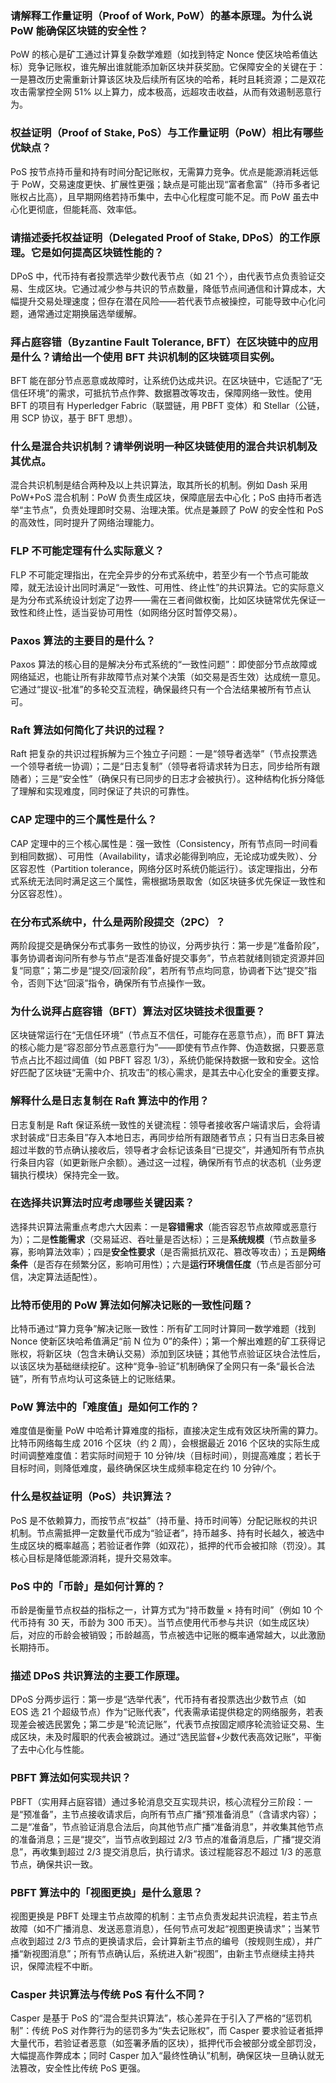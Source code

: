 ### 请解释工作量证明（Proof of Work, PoW）的基本原理。为什么说 PoW 能确保区块链的安全性？
PoW 的核心是矿工通过计算复杂数学难题（如找到特定 Nonce 使区块哈希值达标）竞争记账权，谁先解出谁就能添加新区块并获奖励。它保障安全的关键在于：一是篡改历史需重新计算该区块及后续所有区块的哈希，耗时且耗资源；二是双花攻击需掌控全网 51% 以上算力，成本极高，远超攻击收益，从而有效遏制恶意行为。


### 权益证明（Proof of Stake, PoS）与工作量证明（PoW）相比有哪些优缺点？
PoS 按节点持币量和持有时间分配记账权，无需算力竞争。优点是能源消耗远低于 PoW，交易速度更快、扩展性更强；缺点是可能出现“富者愈富”（持币多者记账权占比高），且早期网络若持币集中，去中心化程度可能不足。而 PoW 虽去中心化更彻底，但能耗高、效率低。


### 请描述委托权益证明（Delegated Proof of Stake, DPoS）的工作原理。它是如何提高区块链性能的？
DPoS 中，代币持有者投票选举少数代表节点（如 21 个），由代表节点负责验证交易、生成区块。它通过减少参与共识的节点数量，降低节点间通信和计算成本，大幅提升交易处理速度；但存在潜在风险——若代表节点被操控，可能导致中心化问题，通常通过定期换届选举缓解。


### 拜占庭容错（Byzantine Fault Tolerance, BFT）在区块链中的应用是什么？请给出一个使用 BFT 共识机制的区块链项目实例。
BFT 能在部分节点恶意或故障时，让系统仍达成共识。在区块链中，它适配了“无信任环境”的需求，可抵抗节点作弊、数据篡改等攻击，保障网络一致性。使用 BFT 的项目有 Hyperledger Fabric（联盟链，用 PBFT 变体）和 Stellar（公链，用 SCP 协议，基于 BFT 思想）。


### 什么是混合共识机制？请举例说明一种区块链使用的混合共识机制及其优点。
混合共识机制是结合两种及以上共识算法，取其所长的机制。例如 Dash 采用 PoW+PoS 混合机制：PoW 负责生成区块，保障底层去中心化；PoS 由持币者选举“主节点”，负责处理即时交易、治理决策。优点是兼顾了 PoW 的安全性和 PoS 的高效性，同时提升了网络治理能力。


### FLP 不可能定理有什么实际意义？
FLP 不可能定理指出，在完全异步的分布式系统中，若至少有一个节点可能故障，就无法设计出同时满足“一致性、可用性、终止性”的共识算法。它的实际意义是为分布式系统设计划定了边界——需在三者间做权衡，比如区块链常优先保证一致性和终止性，适当妥协可用性（如网络分区时暂停交易）。


### Paxos 算法的主要目的是什么？
Paxos 算法的核心目的是解决分布式系统的“一致性问题”：即使部分节点故障或网络延迟，也能让所有非故障节点对某个决策（如交易是否生效）达成统一意见。它通过“提议-批准”的多轮交互流程，确保最终只有一个合法结果被所有节点认可。


### Raft 算法如何简化了共识的过程？
Raft 把复杂的共识过程拆解为三个独立子问题：一是“领导者选举”（节点投票选一个领导者统一协调）；二是“日志复制”（领导者将请求转为日志，同步给所有跟随者）；三是“安全性”（确保只有已同步的日志才会被执行）。这种结构化拆分降低了理解和实现难度，同时保证了共识的可靠性。


### CAP 定理中的三个属性是什么？
CAP 定理中的三个核心属性是：强一致性（Consistency，所有节点同一时间看到相同数据）、可用性（Availability，请求必能得到响应，无论成功或失败）、分区容忍性（Partition tolerance，网络分区时系统仍能运行）。该定理指出，分布式系统无法同时满足这三个属性，需根据场景取舍（如区块链多优先保证一致性和分区容忍性）。


### 在分布式系统中，什么是两阶段提交（2PC）？
两阶段提交是确保分布式事务一致性的协议，分两步执行：第一步是“准备阶段”，事务协调者询问所有参与节点“是否准备好提交事务”，节点若就绪则锁定资源并回复“同意”；第二步是“提交/回滚阶段”，若所有节点均同意，协调者下达“提交”指令，否则下达“回滚”指令，确保所有节点操作一致。


### 为什么说拜占庭容错（BFT）算法对区块链技术很重要？
区块链常运行在“无信任环境”（节点互不信任，可能存在恶意节点），而 BFT 算法的核心能力是“容忍部分节点恶意行为”——即使有节点作弊、伪造数据，只要恶意节点占比不超过阈值（如 PBFT 容忍 1/3），系统仍能保持数据一致和安全。这恰好匹配了区块链“无需中介、抗攻击”的核心需求，是其去中心化安全的重要支撑。


### 解释什么是日志复制在 Raft 算法中的作用？
日志复制是 Raft 保证系统一致性的关键流程：领导者接收客户端请求后，会将请求封装成“日志条目”存入本地日志，再同步给所有跟随者节点；只有当日志条目被超过半数的节点确认接收后，领导者才会标记该条目“已提交”，并通知所有节点执行条目内容（如更新账户余额）。通过这一过程，确保所有节点的状态机（业务逻辑执行模块）保持完全一致。


### 在选择共识算法时应考虑哪些关键因素？
选择共识算法需重点考虑六大因素：一是**容错需求**（能否容忍节点故障或恶意行为）；二是**性能需求**（交易延迟、吞吐量是否达标）；三是**系统规模**（节点数量多寡，影响算法效率）；四是**安全性要求**（是否需抵抗双花、篡改等攻击）；五是**网络条件**（是否存在频繁分区，影响可用性）；六是**运行环境信任度**（节点是否部分可信，决定算法适配性）。


### 比特币使用的 PoW 算法如何解决记账的一致性问题？
比特币通过“算力竞争”解决记账一致性：所有矿工同时计算同一数学难题（找到 Nonce 使新区块哈希值满足“前 N 位为 0”的条件）；第一个解出难题的矿工获得记账权，将新区块（包含未确认交易）添加到区块链；其他节点验证区块合法性后，以该区块为基础继续挖矿。这种“竞争-验证”机制确保了全网只有一条“最长合法链”，所有节点均认可这条链上的记账结果。


### PoW 算法中的「难度值」是如何工作的？
难度值是衡量 PoW 中哈希计算难度的指标，直接决定生成有效区块所需的算力。比特币网络每生成 2016 个区块（约 2 周），会根据最近 2016 个区块的实际生成时间调整难度值：若实际时间短于 10 分钟/块（目标时间），则提高难度；若长于目标时间，则降低难度，最终确保区块生成频率稳定在约 10 分钟/个。


### 什么是权益证明（PoS）共识算法？
PoS 是不依赖算力，而按节点“权益”（持币量、持币时间等）分配记账权的共识机制。节点需抵押一定数量代币成为“验证者”，持币越多、持有时长越久，被选中生成区块的概率越高；若验证者作弊（如双花），抵押的代币会被扣除（罚没）。其核心目标是降低能源消耗，提升交易效率。


### PoS 中的「币龄」是如何计算的？
币龄是衡量节点权益的指标之一，计算方式为“持币数量 × 持有时间”（例如 10 个代币持有 30 天，币龄为 300 币天）。当节点使用代币参与共识（如生成区块）后，对应的币龄会被销毁；币龄越高，节点被选中记账的概率通常越大，以此激励长期持币。


### 描述 DPoS 共识算法的主要工作原理。
DPoS 分两步运行：第一步是“选举代表”，代币持有者投票选出少数节点（如 EOS 选 21 个超级节点）作为“记账代表”，代表需承诺提供稳定的网络服务，若表现差会被选民罢免；第二步是“轮流记账”，代表节点按固定顺序轮流验证交易、生成区块，未及时履职的代表会被跳过。通过“选民监督+少数代表高效记账”，平衡了去中心化与性能。


### PBFT 算法如何实现共识？
PBFT（实用拜占庭容错）通过多轮消息交互实现共识，核心流程分三阶段：一是“预准备”，主节点接收请求后，向所有节点广播“预准备消息”（含请求内容）；二是“准备”，节点验证消息合法后，向其他节点广播“准备消息”，并收集其他节点的准备消息；三是“提交”，当节点收到超过 2/3 节点的准备消息后，广播“提交消息”，再收集到超过 2/3 提交消息后，执行请求。该过程能容忍不超过 1/3 的恶意节点，确保共识一致。


### PBFT 算法中的「视图更换」是什么意思？
视图更换是 PBFT 处理主节点故障的机制：主节点负责发起共识流程，若主节点故障（如不广播消息、发送恶意消息），任何节点可发起“视图更换请求”；当某节点收到超过 2/3 节点的更换请求后，会计算新主节点的编号（按规则生成），并广播“新视图消息”；所有节点确认后，系统进入新“视图”，由新主节点继续主持共识，保障流程不中断。


### Casper 共识算法与传统 PoS 有什么不同？
Casper 是基于 PoS 的“混合型共识算法”，核心差异在于引入了严格的“惩罚机制”：传统 PoS 对作弊行为的惩罚多为“失去记账权”，而 Casper 要求验证者抵押大量代币，若验证者恶意（如签署矛盾的区块），抵押代币会被部分或全部罚没，大幅提高作弊成本；同时 Casper 加入“最终性确认”机制，确保区块一旦确认就无法篡改，安全性比传统 PoS 更强。

